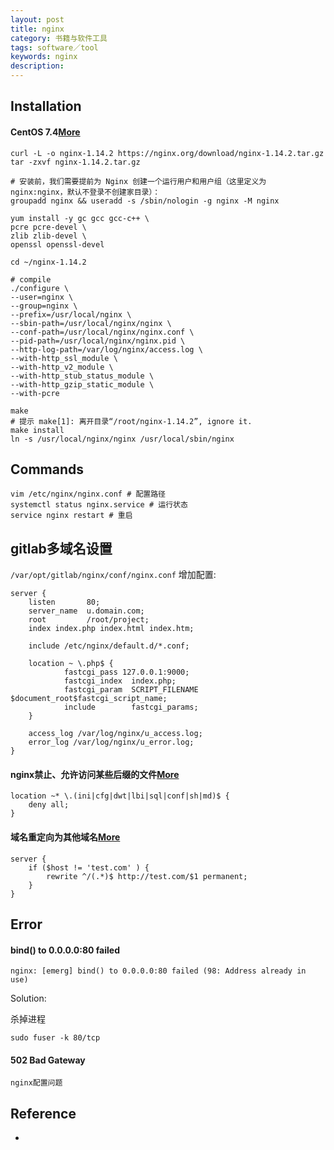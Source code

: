 ```yaml
---
layout: post
title: nginx
category: 书籍与软件工具
tags: software／tool
keywords: nginx
description: 
---
```


## Installation

#### CentOS 7.4[More](https://slimkit.github.io/plus/guide/installation/build-install-nginx.html#%E4%B8%8B%E8%BD%BD)

```
curl -L -o nginx-1.14.2 https://nginx.org/download/nginx-1.14.2.tar.gz
tar -zxvf nginx-1.14.2.tar.gz

# 安装前，我们需要提前为 Nginx 创建一个运行用户和用户组（这里定义为 nginx:nginx，默认不登录不创建家目录）：
groupadd nginx && useradd -s /sbin/nologin -g nginx -M nginx

yum install -y gc gcc gcc-c++ \
pcre pcre-devel \
zlib zlib-devel \
openssl openssl-devel

cd ~/nginx-1.14.2

# compile
./configure \
--user=nginx \
--group=nginx \
--prefix=/usr/local/nginx \
--sbin-path=/usr/local/nginx/nginx \
--conf-path=/usr/local/nginx/nginx.conf \
--pid-path=/usr/local/nginx/nginx.pid \
--http-log-path=/var/log/nginx/access.log \
--with-http_ssl_module \
--with-http_v2_module \
--with-http_stub_status_module \
--with-http_gzip_static_module \
--with-pcre

make
# 提示 make[1]: 离开目录“/root/nginx-1.14.2”, ignore it.
make install
ln -s /usr/local/nginx/nginx /usr/local/sbin/nginx
```

## Commands

```
vim /etc/nginx/nginx.conf # 配置路径
systemctl status nginx.service # 运行状态
service nginx restart # 重启
```

## gitlab多域名设置

`/var/opt/gitlab/nginx/conf/nginx.conf` 增加配置:

```
server {
    listen       80;
    server_name  u.domain.com;
    root         /root/project;
    index index.php index.html index.htm;

    include /etc/nginx/default.d/*.conf;

    location ~ \.php$ {
            fastcgi_pass 127.0.0.1:9000;
            fastcgi_index  index.php;
            fastcgi_param  SCRIPT_FILENAME  $document_root$fastcgi_script_name;
            include        fastcgi_params;
    }

    access_log /var/log/nginx/u_access.log;
    error_log /var/log/nginx/u_error.log;
}
```

#### nginx禁止、允许访问某些后缀的文件[More](https://blog.csdn.net/qq_16399991/article/details/76577622)


```
location ~* \.(ini|cfg|dwt|lbi|sql|conf|sh|md)$ {    
    deny all;    
}
```

#### 域名重定向为其他域名[More](http://blog.51cto.com/lsxme/2057259)

```
server {
    if ($host != 'test.com' ) {
        rewrite ^/(.*)$ http://test.com/$1 permanent;
    }
}
```

## Error

#### bind() to 0.0.0.0:80 failed

```
nginx: [emerg] bind() to 0.0.0.0:80 failed (98: Address already in use)
```

Solution:

杀掉进程

```
sudo fuser -k 80/tcp
```

#### 502 Bad Gateway

```
nginx配置问题
```

## Reference

* 